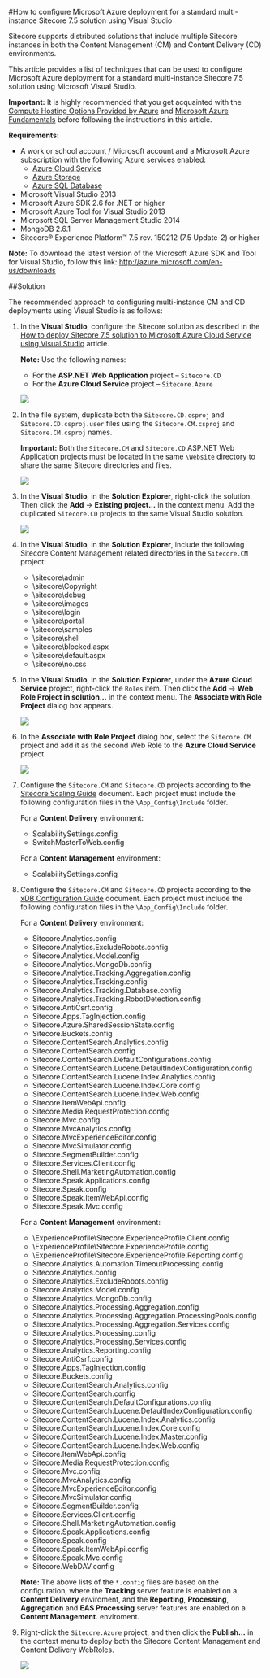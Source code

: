 #How to configure Microsoft Azure deployment for a standard multi-instance Sitecore 7.5 solution using Visual Studio

Sitecore supports distributed solutions that include multiple Sitecore instances in both the Content Management (CM) and Content Delivery (CD) environments.

This article provides a list of techniques that can be used to configure Microsoft Azure deployment for a standard multi-instance Sitecore 7.5 solution using Microsoft Visual Studio.

**Important:** It is highly recommended that you get acquainted with the [Compute Hosting Options Provided by Azure](http://azure.microsoft.com/en-us/documentation/articles/fundamentals-application-models/) and [Microsoft Azure Fundamentals](http://www.microsoftvirtualacademy.com/colleges/Azure-fundamentals) before following the instructions in this article.

**Requirements:**
- A work or school account / Microsoft account and a Microsoft Azure subscription with the following Azure services enabled:
  - [Azure Cloud Service](https://msdn.microsoft.com/en-us/library/azure/jj155995.aspx)
  - [Azure Storage](https://msdn.microsoft.com/en-us/library/azure/gg433040.aspx)
  - [Azure SQL Database](https://msdn.microsoft.com/en-us/library/azure/ee336279.aspx)
- Microsoft Visual Studio 2013
- Microsoft Azure SDK 2.6 for .NET or higher
- Microsoft Azure Tool for Visual Studio 2013 
- Microsoft SQL Server Management Studio 2014
- MongoDB 2.6.1
- Sitecore® Experience Platform™ 7.5 rev. 150212 (7.5 Update-2) or higher

**Note:** To download the latest version of the Microsoft Azure SDK and Tool for Visual Studio, follow this link: http://azure.microsoft.com/en-us/downloads

##Solution

The recommended approach to configuring multi-instance CM and CD deployments using Visual Studio is as follows:

1. In the **Visual Studio**, configure the Sitecore solution as described in the [How to deploy Sitecore 7.5 solution to Microsoft Azure Cloud Service using Visual Studio](how-to-deploy-sitecore-75-solution-to-microsoft-azure-cloud-service-using-visual-studio.md) article.

   **Note:** Use the following names:
   - For the **ASP.NET Web Application** project – `Sitecore.CD`
   - For the **Azure Cloud Service** project – `Sitecore.Azure`
  
   ![](./media/how-to-configure-microsoft-azure-deployment-for-a-standard-multi-instance-sitecore-75-solution-using-visual-studio/VS-01.png)

2. In the file system, duplicate both the `Sitecore.CD.csproj` and `Sitecore.CD.csproj.user` files using the `Sitecore.CM.csproj` and `Sitecore.CM.csproj` names.

   **Important:** Both the `Sitecore.CM` and `Sitecore.CD` ASP.NET Web Application projects must be located in the same `\Website` directory to share the same Sitecore directories and files.

   ![](./media/how-to-configure-microsoft-azure-deployment-for-a-standard-multi-instance-sitecore-75-solution-using-visual-studio/VS-02.png)

3. In the **Visual Studio**, in the **Solution Explorer**, right-click the solution. Then click the **Add** -> **Existing project...** in the context menu. Add the duplicated `Sitecore.CD` projects to the same Visual Studio solution.

   ![](./media/how-to-configure-microsoft-azure-deployment-for-a-standard-multi-instance-sitecore-75-solution-using-visual-studio/VS-03.png)

4. In the **Visual Studio**, in the **Solution Explorer**, include the following Sitecore Content Management related directories in the `Sitecore.CM` project:
   
   - \sitecore\admin
   - \sitecore\Copyright
   - \sitecore\debug
   - \sitecore\images
   - \sitecore\login
   - \sitecore\portal
   - \sitecore\samples
   - \sitecore\shell
   - \sitecore\blocked.aspx
   - \sitecore\default.aspx
   - \sitecore\no.css

5. In the **Visual Studio**, in the **Solution Explorer**, under the **Azure Cloud Service** project, right-click the `Roles` item. Then click the **Add** -> **Web Role Project in solution...** in the context menu. The **Associate with Role Project** dialog box appears.

   ![](./media/how-to-configure-microsoft-azure-deployment-for-a-standard-multi-instance-sitecore-75-solution-using-visual-studio/VS-04.png)

6. In the **Associate with Role Project** dialog box, select the `Sitecore.CM` project and add it as the second Web Role to the **Azure Cloud Service** project.

   ![](./media/how-to-configure-microsoft-azure-deployment-for-a-standard-multi-instance-sitecore-75-solution-using-visual-studio/VS-05.png)

7. Configure the `Sitecore.CM` and `Sitecore.CD` projects according to the [Sitecore Scaling Guide](http://sdn.sitecore.net/Reference/Sitecore%207/Scaling%20Guide.aspx) document. Each project must include the following configuration files in the `\App_Config\Include` folder.

   For a **Content Delivery** environment: 
   - ScalabilitySettings.config
   - SwitchMasterToWeb.config
     
   For a **Content Management** environment:
   - ScalabilitySettings.config
     
8. Configure the `Sitecore.CM` and `Sitecore.CD` projects according to the [xDB Configuration Guide](https://sdn.sitecore.net/SDN5/Reference/Sitecore%207/xDB%20Configuration%20Guide.aspx) document. Each project must include the following configuration files in the `\App_Config\Include` folder. 
   
   For a **Content Delivery** environment:
   - Sitecore.Analytics.config
   - Sitecore.Analytics.ExcludeRobots.config
   - Sitecore.Analytics.Model.config
   - Sitecore.Analytics.MongoDb.config
   - Sitecore.Analytics.Tracking.Aggregation.config
   - Sitecore.Analytics.Tracking.config
   - Sitecore.Analytics.Tracking.Database.config
   - Sitecore.Analytics.Tracking.RobotDetection.config
   - Sitecore.AntiCsrf.config
   - Sitecore.Apps.TagInjection.config
   - Sitecore.Azure.SharedSessionState.config
   - Sitecore.Buckets.config
   - Sitecore.ContentSearch.Analytics.config
   - Sitecore.ContentSearch.config
   - Sitecore.ContentSearch.DefaultConfigurations.config
   - Sitecore.ContentSearch.Lucene.DefaultIndexConfiguration.config
   - Sitecore.ContentSearch.Lucene.Index.Analytics.config
   - Sitecore.ContentSearch.Lucene.Index.Core.config
   - Sitecore.ContentSearch.Lucene.Index.Web.config
   - Sitecore.ItemWebApi.config
   - Sitecore.Media.RequestProtection.config
   - Sitecore.Mvc.config
   - Sitecore.MvcAnalytics.config
   - Sitecore.MvcExperienceEditor.config
   - Sitecore.MvcSimulator.config
   - Sitecore.SegmentBuilder.config
   - Sitecore.Services.Client.config
   - Sitecore.Shell.MarketingAutomation.config
   - Sitecore.Speak.Applications.config
   - Sitecore.Speak.config
   - Sitecore.Speak.ItemWebApi.config
   - Sitecore.Speak.Mvc.config
     
   For a **Content Management** environment:
   - \ExperienceProfile\Sitecore.ExperienceProfile.Client.config
   - \ExperienceProfile\Sitecore.ExperienceProfile.config
   - \ExperienceProfile\Sitecore.ExperienceProfile.Reporting.config
   - Sitecore.Analytics.Automation.TimeoutProcessing.config
   - Sitecore.Analytics.config
   - Sitecore.Analytics.ExcludeRobots.config
   - Sitecore.Analytics.Model.config
   - Sitecore.Analytics.MongoDb.config
   - Sitecore.Analytics.Processing.Aggregation.config
   - Sitecore.Analytics.Processing.Aggregation.ProcessingPools.config
   - Sitecore.Analytics.Processing.Aggregation.Services.config
   - Sitecore.Analytics.Processing.config
   - Sitecore.Analytics.Processing.Services.config
   - Sitecore.Analytics.Reporting.config
   - Sitecore.AntiCsrf.config
   - Sitecore.Apps.TagInjection.config
   - Sitecore.Buckets.config
   - Sitecore.ContentSearch.Analytics.config
   - Sitecore.ContentSearch.config
   - Sitecore.ContentSearch.DefaultConfigurations.config
   - Sitecore.ContentSearch.Lucene.DefaultIndexConfiguration.config
   - Sitecore.ContentSearch.Lucene.Index.Analytics.config
   - Sitecore.ContentSearch.Lucene.Index.Core.config
   - Sitecore.ContentSearch.Lucene.Index.Master.config
   - Sitecore.ContentSearch.Lucene.Index.Web.config
   - Sitecore.ItemWebApi.config
   - Sitecore.Media.RequestProtection.config
   - Sitecore.Mvc.config
   - Sitecore.MvcAnalytics.config
   - Sitecore.MvcExperienceEditor.config
   - Sitecore.MvcSimulator.config
   - Sitecore.SegmentBuilder.config
   - Sitecore.Services.Client.config
   - Sitecore.Shell.MarketingAutomation.config
   - Sitecore.Speak.Applications.config
   - Sitecore.Speak.config
   - Sitecore.Speak.ItemWebApi.config
   - Sitecore.Speak.Mvc.config
   - Sitecore.WebDAV.config
   
   **Note:** The above lists of the `*.config` files are based on the configuration, where the **Tracking** server feature is enabled on a **Content Delivery** enviroment, and the **Reporting**, **Processing**, **Aggregation** and **EAS Processing** server features are enabled on a **Content Management**. enviroment.
 
8. Right-click the `Sitecore.Azure` project, and then click the **Publish...** in the context menu to deploy both the Sitecore Content Management and Content Delivery WebRoles.

   ![](./media/how-to-configure-microsoft-azure-deployment-for-a-standard-multi-instance-sitecore-75-solution-using-visual-studio/VS-06.png)